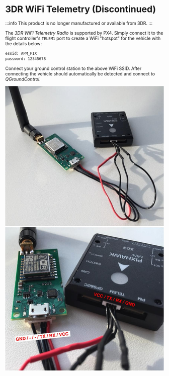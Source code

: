 # 3DR WiFi Telemetry (Discontinued)

:::info
This product is no longer manufactured or available from 3DR.
:::

The _3DR WiFi Telemetry Radio_ is supported by PX4.
Simply connect it to the flight controller's `TELEM1` port to create a WiFi "hotspot" for the vehicle with the details below:

```sh
essid: APM_PIX
password: 12345678
```

Connect your ground control station to the above WiFi SSID.
After connecting the vehicle should automatically be detected and connect to _QGroundControl_.

![3DR Wifi Telemetry Radio 1](../../assets/hardware/telemetry/3dr_telemetry_wifi_1.jpg)
![3DR Wifi Telemetry Radio 2](../../assets/hardware/telemetry/3dr_telemetry_wifi_2.jpg)
